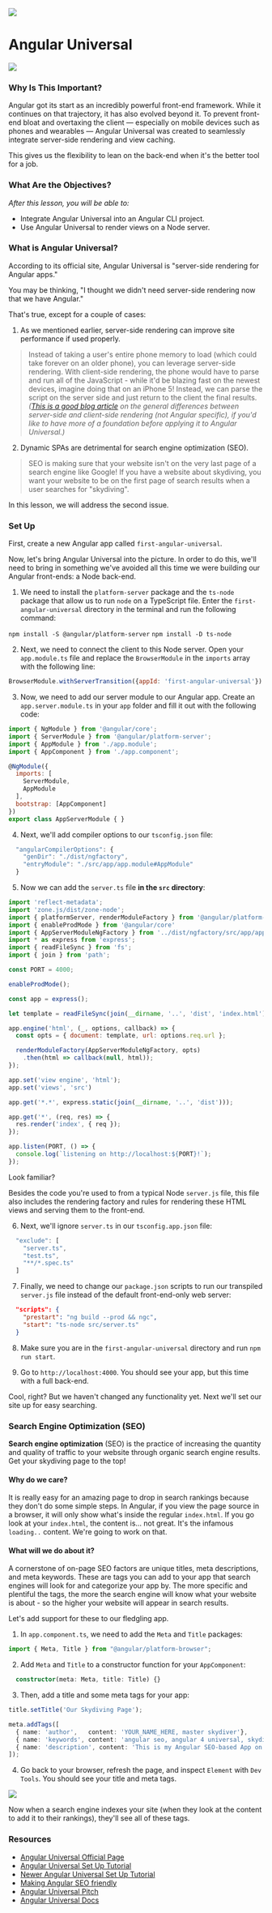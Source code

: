 ![](https://ga-dash.s3.amazonaws.com/production/assets/logo-9f88ae6c9c3871690e33280fcf557f33.png)

<!--2:14 WDI4-->
<!-- the next exercise requires having previously covered Node -->

# Angular Universal

![](resources/siteBroken.jpeg)

### Why Is This Important?

Angular got its start as an incredibly powerful front-end framework. While it continues on that trajectory, it has also evolved beyond it. To prevent front-end bloat and overtaxing the client — especially on mobile devices such as phones and wearables — Angular Universal was created to seamlessly integrate server-side rendering and view caching.

This gives us the flexibility to lean on the back-end when it's the better tool for a job.

### What Are the Objectives?
*After this lesson, you will be able to:*

- Integrate Angular Universal into an Angular CLI project.
- Use Angular Universal to render views on a Node server.

### What is Angular Universal?

According to its official site, Angular Universal is "server-side rendering for Angular apps."

You may be thinking, "I thought we didn't need server-side rendering now that we have Angular."

That's true, except for a couple of cases:

1) As we mentioned earlier, server-side rendering can improve site performance if used properly.

>  Instead of taking a user's entire phone memory to load (which could take forever on an older phone), you can leverage server-side rendering. With client-side rendering, the phone would have to parse and run all of the JavaScript - while it'd be blazing fast on the newest devices, imagine doing that on an iPhone 5! Instead, we can parse the script on the server side and just return to the client the final results. _([This is a good blog article](http://openmymind.net/2012/5/30/Client-Side-vs-Server-Side-Rendering/) on the general differences between server-side and client-side rendering (not Angular specific), if you'd like to have more of a foundation before applying it to Angular Universal.)_

2) Dynamic SPAs are detrimental for search engine optimization (SEO).

> SEO is making sure that your website isn't on the very last page of a search engine like Google! If you have a website about skydiving, you want your website to be on the first page of search results when a user searches for "skydiving".

In this lesson, we will address the second issue.


<!--WDI4 2:17 -->

### Set Up

First, create a new Angular app called `first-angular-universal`.

Now, let's bring Angular Universal into the picture. In order to do this, we'll need to bring in something we've avoided all this time we were building our Angular front-ends: a Node back-end.

1) We need to install the `platform-server` package and the `ts-node` package that allow us to run `node` on a TypeScript file. Enter the `first-angular-universal` directory in the terminal and run the following command:

`npm install -S @angular/platform-server`
`npm install -D ts-node`


<!--2:20 turning over to devs WDI4-->
<!--WDI4 2:26 coming back -->

2) Next, we need to connect the client to this Node server. Open your `app.module.ts` file and replace the `BrowserModule` in the `imports` array with the following line:

```js
BrowserModule.withServerTransition({appId: 'first-angular-universal'})
```

3) Now, we need to add our server module to our Angular app. Create an `app.server.module.ts` in your `app` folder and fill it out with the following code:

```js
import { NgModule } from '@angular/core';
import { ServerModule } from '@angular/platform-server';
import { AppModule } from './app.module';
import { AppComponent } from './app.component';

@NgModule({
  imports: [
    ServerModule,
    AppModule
  ],
  bootstrap: [AppComponent]
})
export class AppServerModule { }
```


<!--2:31 WDI4 turning over to devs -->
<!--WDI4 coming back 2:37 -->

4) Next, we'll add compiler options to our `tsconfig.json` file:

```js
  "angularCompilerOptions": {
    "genDir": "./dist/ngfactory",
    "entryModule": "./src/app/app.module#AppModule"
  }
```

5) Now we can add the `server.ts` file **in the `src` directory**:

```js
import 'reflect-metadata';
import 'zone.js/dist/zone-node';
import { platformServer, renderModuleFactory } from '@angular/platform-server'
import { enableProdMode } from '@angular/core'
import { AppServerModuleNgFactory } from '../dist/ngfactory/src/app/app.server.module.ngfactory'
import * as express from 'express';
import { readFileSync } from 'fs';
import { join } from 'path';

const PORT = 4000;

enableProdMode();

const app = express();

let template = readFileSync(join(__dirname, '..', 'dist', 'index.html')).toString();

app.engine('html', (_, options, callback) => {
  const opts = { document: template, url: options.req.url };

  renderModuleFactory(AppServerModuleNgFactory, opts)
    .then(html => callback(null, html));
});

app.set('view engine', 'html');
app.set('views', 'src')

app.get('*.*', express.static(join(__dirname, '..', 'dist')));

app.get('*', (req, res) => {
  res.render('index', { req });
});

app.listen(PORT, () => {
  console.log(`listening on http://localhost:${PORT}!`);
});
```

Look familiar?

Besides the code you're used to from a typical Node `server.js` file, this file also includes the rendering factory and rules for rendering these HTML views and serving them to the front-end.


<!--WDI4 2:41 turning over to devs -->
<!--WDI4 coming back 2:46 -->

6) Next, we'll ignore `server.ts` in our `tsconfig.app.json` file:

```js
  "exclude": [
    "server.ts",
    "test.ts",
    "**/*.spec.ts"
  ]
```

7) Finally, we need to change our `package.json` scripts to run our transpiled `server.js` file instead of the default front-end-only web server:

```json
  "scripts": {
    "prestart": "ng build --prod && ngc",
    "start": "ts-node src/server.ts"
  }
```

8) Make sure you are in the `first-angular-universal` directory and run `npm run start`.

9) Go to `http://localhost:4000`. You should see your app, but this time with a full back-end.

Cool, right? But we haven't changed any functionality yet. Next we'll set our site up for easy searching.

<!--2:52 WDI4 turning over to devs -->
<!--WDI4 coming back 2:57-->

<!--After break, WDI4 3:12 -->

### Search Engine Optimization (SEO)

**Search engine optimization** (SEO) is the practice of increasing the quantity and quality of traffic to your website through organic search engine results. Get your skydiving page to the top!

#### Why do we care?

It is really easy for an amazing page to drop in search rankings because they don't do some simple steps.  In Angular, if you view the page source in a browser, it will only show what's inside the regular `index.html`. If you go look at your `index.html`, the content is... not great. It's the infamous `loading..` content.  We're going to work on that.

#### What will we do about it?

A cornerstone of on-page SEO factors are unique titles, meta descriptions, and meta keywords. These are tags you can add to your app that search engines will look for and categorize your app by. The more specific and plentiful the tags, the more the search engine will know what your website is about - so the higher your website will appear in search results.

Let's add support for these to our fledgling app.

1) In `app.component.ts`, we need to add the `Meta` and `Title` packages:

```typescript
import { Meta, Title } from "@angular/platform-browser";
```

2) Add `Meta` and `Title` to a constructor function for your `AppComponent`:

```typescript
  constructor(meta: Meta, title: Title) {}
```


<!--3:15 WDI4 turning over to devs -->
<!--3:19 WDI4 -->


3) Then, add a title and some meta tags for your app:

```typescript
title.setTitle('Our Skydiving Page');

meta.addTags([
  { name: 'author',   content: 'YOUR_NAME_HERE, master skydiver'},
  { name: 'keywords', content: 'angular seo, angular 4 universal, skydiving, airplanes, etc'},
  { name: 'description', content: 'This is my Angular SEO-based App on Skydiving; enjoy it!' }
]);
```

4) Go back to your browser, refresh the page, and inspect `Element` with `Dev Tools`. You should see your title and meta tags.

![](resources/componentRendered.jpg)

Now when a search engine indexes your site (when they look at the content to add it to their rankings), they'll see all of these tags.

### Resources

- [Angular Universal Official Page](https://universal.angular.io/)
- [Angular Universal Set Up Tutorial](https://medium.com/@evertonrobertoauler/angular-4-universal-app-with-angular-cli-db8b53bba07d)
- [Newer Angular Universal Set Up Tutorial](https://github.com/angular/angular-cli/wiki/stories-universal-rendering)
- [Making Angular SEO friendly](https://coursetro.com/posts/code/68/Make-your-Angular-App-SEO-Friendly-(Angular-4-+-Universal))
- [Angular Universal Pitch](http://dev.sebastienlucas.com/universal-angular/)
- [Angular Universal Docs](https://github.com/angular/universal)
